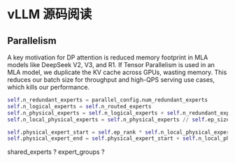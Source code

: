 # vLLM 源码阅读

## Parallelism

A key motivation for DP attention is reduced memory footprint in MLA models like DeepSeek V2, V3, and R1. If Tensor Parallelism is used in an MLA model, we duplicate the KV cache across GPUs, wasting memory. This reduces our batch size for throughput and high-QPS serving use cases, which kills our performance.

```python
self.n_redundant_experts = parallel_config.num_redundant_experts
self.n_logical_experts = self.n_routed_experts
self.n_physical_experts = self.n_logical_experts + self.n_redundant_experts
self.n_local_physical_experts = self.n_physical_experts // self.ep_size

self.physical_expert_start = self.ep_rank * self.n_local_physical_experts
self.physical_expert_end = self.physical_expert_start + self.n_local_physical_experts
```

shared_experts ?
expert_groups ?
